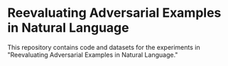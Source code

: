 # Reevaluating Adversarial Examples in Natural Language

This repository contains code and datasets for the experiments in "Reevaluating Adversarial Examples in Natural Language."
